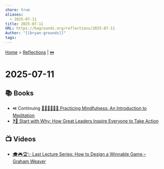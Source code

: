 ```yaml
---
share: true
aliases:
  - 2025-07-11
title: 2025-07-11
URL: https://bagrounds.org/reflections/2025-07-11
Author: "[[bryan-grounds]]"
tags: 
---
```

[Home](../index.md) > [Reflections](./index.md) | [⏮️](./2025-07-10.md)  
# 2025-07-11  
## 📚 Books  
- ⏯️ Continuing [🧘🏼‍♀️👩🏼‍🏫 Practicing Mindfulness: An Introduction to Meditation](../books/practicing-mindfulness-an-introduction-to-meditation.md)  
- [❓🎯 Start with Why: How Great Leaders Inspire Everyone to Take Action](../books/start-with-why-how-great-leaders-inspire-everyone-to-take-action.md)  
  
## 📺 Videos  
- [🎓🎮🏆✨ Last Lecture Series: How to Design a Winnable Game – Graham Weaver](../videos/last-lecture-series-how-to-design-a-winnable-game-graham-weaver.md)